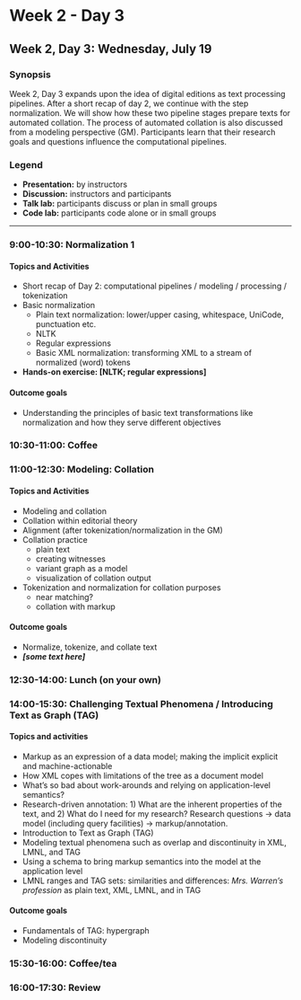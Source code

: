 # Week 2 - Day 3

## Week 2, Day 3: Wednesday, July 19

### Synopsis

Week 2, Day 3 expands upon the idea of digital editions as text processing pipelines. After a short recap of day 2, we continue with the step normalization. We will show how these two pipeline stages prepare texts for automated collation. The process of automated collation is also discussed from a modeling perspective (GM). Participants learn that their research goals and questions influence the computational pipelines.

### Legend

* **Presentation:** by instructors
* **Discussion:** instructors and participants
* **Talk lab:** participants discuss or plan in small groups
* **Code lab:** participants code alone or in small groups

-------

### 9:00-10:30: Normalization 1

#### Topics and Activities
* Short recap of Day 2: computational pipelines / modeling / processing / tokenization
* Basic normalization
	* Plain text normalization: lower/upper casing, whitespace, UniCode, punctuation etc.
	* NLTK
	* Regular expressions
	* Basic XML normalization: transforming XML to a stream of normalized (word) tokens
* **Hands-on exercise: [NLTK; regular expressions]**

#### Outcome goals
* Understanding the principles of basic text transformations like normalization and how they serve different objectives

### 10:30-11:00: Coffee 

### 11:00-12:30: Modeling: Collation

#### Topics and Activities
* Modeling and collation
* Collation within editorial theory
* Alignment (after tokenization/normalization in the GM)
* Collation practice 
	* plain text
	* creating witnesses
	* variant graph as a model
	* visualization of collation output
* Tokenization and normalization for collation purposes
	* near matching?
	* collation with markup

#### Outcome goals
* Normalize, tokenize, and collate text
* ***[some text here]***

### 12:30-14:00: Lunch (on your own)

### 14:00-15:30: Challenging Textual Phenomena / Introducing Text as Graph (TAG)

#### Topics and activities

* Markup as an expression of a data model; making the implicit explicit and machine-actionable
* How XML copes with limitations of the tree as a document model
* What’s so bad about work-arounds and relying on application-level semantics?
* Research-driven annotation: 1) What are the inherent properties of the text, and 2) What do I need for my research? Research questions → data model (including query facilities) → markup/annotation.
* Introduction to Text as Graph (TAG)
* Modeling textual phenomena such as overlap and discontinuity in XML, LMNL, and TAG
* Using a schema to bring markup semantics into the model at the application level
* LMNL ranges and TAG sets: similarities and differences: _Mrs. Warren’s profession_ as plain text, XML, LMNL, and in TAG

#### Outcome goals

* Fundamentals of TAG: hypergraph
* Modeling discontinuity

### 15:30-16:00: Coffee/tea

### 16:00-17:30: Review